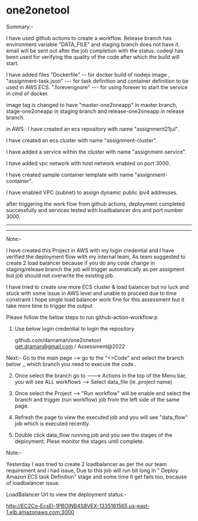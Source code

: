 # one2onetool

Summary:-

I have used github actions to create a workflow.
Release branch has environment variable "DATA_FILE" and staging branch does not have it. 
email will be sent out after the job completion with the status. 
codeql has been used for verifying the quality of the code after which the build will start.

I have added files "Dockerfile" -- for docker build of nodejs image , 
                    "assignment-task.json" --- for task definition and container definition to be used in AWS ECS.
                    ".foreverignore" --- for using forever to start the service in cmd of docker. 
                    
image tag is changed to have "master-one2oneapp" in master branch, stage-one2oneapp in staging branch and release-one2oneapp in release branch.

in AWS :
 I have created an ecs repository with name "assignment21jul".
 
 I have created an ecs cluster with name "assignment-cluster".
 
 I have added a service within the cluster with name "assignment-service".
 
 I have added vpc network with host network enabled on port 3000.
 
 I have created sample container template with name "assignment-container".
 
 I have enabled VPC (subnet) to assign dynamic public ipv4 addresses. 
 
after triggering the work flow from github actions, deployment completed successfully and services tested with loadbalancer dns and port number 3000. 


****************************************************************************************************************************************************************
----------------------------------------------------------------------------------------------------------------------------------------------------------------


Note:-

I have created this Project in AWS with my login credential and I have verified the deployment flow with my internal team, As team suggested to create 2 load balancer 
because if you do any code change in staging/release branch  the job will trigger automatically as per assigment but job should not overwrite the existing job.

I have tried to create one more  ECS cluster & load balancer but no luck and stuck with some issue in AWS level and unable to proceed due to time constraint
I hope single load balancer work fine for this assessment but it take more time to trigger the output

Please follow the below steps to run github-action-workflow:p

1) Use below login credential to login the repository 

   github.com/danraman/one2onetool   
     get.draman@gmail.com / Assessment@2022
	 
  Next:- Go to the main page --> go to the "<>Code"   and select the branch below ,, which branch you need to execute the code..
  
 
2) Once select the branch  go to ---> Actions in the top of the Menu bar, you will see ALL workflows --> Select  data_file (ie..project name)

3)  Once select the Project --> "Run workflow" will be enable  and select the branch  and  trigger (run workflow)  job  from the left side of the same page.

4) Refresh the page to view the executed job and you will see "data_flow" job which is executed recently.

5) Double click  data_flow running job and you see the stages of the deployment. Plese monitor the stages until complete.

Note:- 

Yesterday I was tried to create 2 loadbalancer as per the our team requirement and i had issue, Due to this job will run bit long in " Deploy Amazon ECS task Definition" stage and some time it get fails too, bocause of loadbalancer issue.

   LoadBalancer Url to view the deployment status:-
   
   http://EC2Co-EcsEl-1PBOINB4S8VEX-1335161565.us-east-1.elb.amazonaws.com:3000

